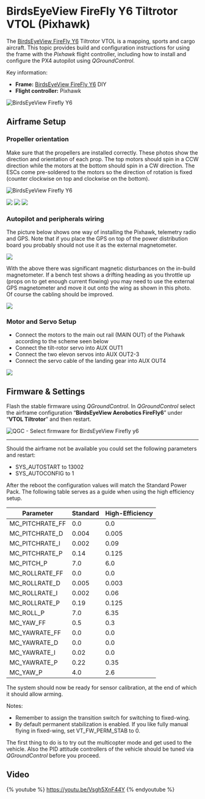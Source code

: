 # BirdsEyeView FireFly Y6 Tiltrotor VTOL (Pixhawk)

The [BirdsEyeView FireFly Y6](https://www.birdseyeview.aero/products/firefly6-diy-25) Tiltrotor VTOL is a mapping, sports and cargo aircraft. This topic provides build
and configuration instructions for using the frame with the *Pixhawk* flight controller, including how to install and configure the PX4 autopilot using *QGroundControl*.

Key information:

- **Frame:** [BirdsEyeView FireFly Y6](https://www.birdseyeview.aero/products/firefly6-diy-25) DIY
- **Flight controller:** Pixhawk

![BirdsEyeView Firefly Y6](../../images/birdseyeview_firefly_y6_vtol_props.jpg)

## Airframe Setup

### Propeller orientation

Make sure that the propellers are installed correctly. These photos show
the direction and orientation of each prop. The top motors should spin
in a CCW direction while the motors at the bottom should spin in a CW
direction. The ESCs come pre-soldered to the motors so the direction of
rotation is fixed (counter clockwise on top and clockwise on the
bottom).

![BirdsEyeView Firefly Y6](../../images/birdseyeview_firefly_y6_vtol_props.jpg)

![](../../images/birdseyeview_firefly_y6_vtol_props_1.jpg)
![](../../images/birdseyeview_firefly_y6_vtol_props_2.jpg)
![](../../images/birdseyeview_firefly_y6_vtol_props_3.jpg)

### Autopilot and peripherals wiring

The picture below shows one way of installing the Pixhawk, telemetry
radio and GPS. Note that if you place the GPS on top of the power
distribution board you probably should not use it as the external
magnetometer.

![](../../images/birdseyeview_firefly_y6_vtol_firefly_internals.jpg)

With the above there was significant magnetic disturbances on the
in-build magnetometer. If a bench test shows a drifting heading as you
throttle up (props on to get enough current flowing) you may need to use
the external GPS magnetometer and move it out onto the wing as shown in
this photo. Of course the cabling should be improved.

![](../../images/birdseyeview_firefly_y6_vtol_firefly_ext_mag.jpg)

### Motor and Servo Setup

- Connect the motors to the main out rail (MAIN OUT) of the Pixhawk according to the scheme seen below
- Connect the tilt-rotor servo into AUX OUT1
- Connect the two elevon servos into AUX OUT2-3
- Connect the servo cable of the landing gear into AUX OUT4

![](../../images/birdseyeview_firefly_y6_vtol_firefly_motor_connections.jpg)


## Firmware & Settings

Flash the stable firmware using *QGroundControl*. In *QGroundControl*
select the airframe configuration “**BirdsEyeView Aerobotics FireFly6**”
under “**VTOL Tiltrotor**” and then restart.

![QGC - Select firmware for BirdsEyeView Firefly y6](../../images/qgc_firmware_tiltrotor_firefly_y6.png)

----

Should the airframe not be available you could set the following parameters and restart:

-   SYS\_AUTOSTART to 13002
-   SYS\_AUTOCONFIG to 1

After the reboot the configuration values will match the Standard Power
Pack. The following table serves as a guide when using the high
efficiency setup.


Parameter | Standard | High-Efficiency
--- | --- | ---
MC_PITCHRATE_FF | 0.0 | 0.0
MC_PITCHRATE_D | 0.004 | 0.005
MC_PITCHRATE_I | 0.002 | 0.09
MC_PITCHRATE_P | 0.14 | 0.125
MC_PITCH_P | 7.0 | 6.0
MC_ROLLRATE_FF | 0.0 | 0.0
MC_ROLLRATE_D | 0.005 | 0.003
MC_ROLLRATE_I | 0.002 | 0.06
MC_ROLLRATE_P | 0.19 | 0.125
MC_ROLL_P | 7.0 | 6.35
MC_YAW_FF | 0.5 | 0.3
MC_YAWRATE_FF | 0.0 | 0.0
MC_YAWRATE_D | 0.0 | 0.0
MC_YAWRATE_I | 0.02 | 0.0
MC_YAWRATE_P | 0.22 | 0.35
MC_YAW_P | 4.0 | 2.6


The system should now be ready for sensor calibration, at the end of which it should allow arming.

Notes:

- Remember to assign the transition switch for switching to fixed-wing.
- By default permanent stabilization is enabled. If you like fully
  manual flying in fixed-wing, set VT\_FW\_PERM\_STAB to 0.

The first thing to do is to try out the multicopter mode and get used to
the vehicle. Also the PID attitude controllers of the vehicle should be
tuned via *QGroundControl* before you proceed.

## Video

{% youtube %}
https://youtu.be/Vsgh5XnF44Y
{% endyoutube %}


